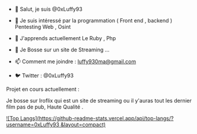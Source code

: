  - 👋 Salut, je suis @0xLuffy93
 
 - 👀 Je suis intéressé par la programmation ( Front end , backend ) Pentesting Web , Osint 
 
 - 🌱 J'apprends actuellement Le Ruby , Php 
 
 - 💞️ Je Bosse sur un site de Streaming ...
 
 - 📫 Comment me joindre : luffy930ma@gmail.com

 - 🐦 Twitter : @0xLuffy93
 
 
Projet en cours actuellement :

Je bosse sur Iroflix qui est un site de streaming ou il y'auras tout les dernier film pas de pub, Haute Qualité .

[![Top Langs](https://github-readme-stats.vercel.app/api/top-langs/?username=0xLuffy93 &layout=compact)](https://github.com/anuraghazra/github-readme-stats)
